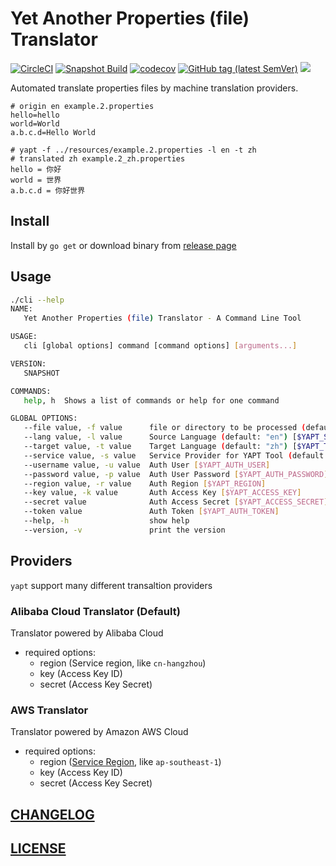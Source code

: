# Yet Another Properties (file) Translator

[![CircleCI](https://circleci.com/gh/Soontao/yaptranslator.svg?style=shield)](https://circleci.com/gh/Soontao/yaptranslator)
[![Snapshot Build](https://github.com/Soontao/yaptranslator/workflows/Snapshot%20Build/badge.svg)](https://github.com/Soontao/yaptranslator/actions?query=workflow%3A%22Snapshot+Build%22)
[![codecov](https://codecov.io/gh/Soontao/yaptranslator/branch/master/graph/badge.svg)](https://codecov.io/gh/Soontao/yaptranslator)
[![GitHub tag (latest SemVer)](https://img.shields.io/github/tag/Soontao/yaptranslator.svg)](https://github.com/Soontao/yaptranslator/releases)
[![](https://godoc.org/github.com/Soontao/yaptranslator?status.svg)](http://godoc.org/github.com/Soontao/yaptranslator)

Automated translate properties files by machine translation providers.

```properties
# origin en example.2.properties
hello=hello
world=World
a.b.c.d=Hello World

# yapt -f ../resources/example.2.properties -l en -t zh
# translated zh example.2_zh.properties
hello = 你好
world = 世界
a.b.c.d = 你好世界
```

## Install

Install by `go get` or download binary from [release page](https://github.com/Soontao/yaptranslator/releases)

## Usage

```bash
./cli --help
NAME:
   Yet Another Properties (file) Translator - A Command Line Tool

USAGE:
   cli [global options] command [command options] [arguments...]

VERSION:
   SNAPSHOT

COMMANDS:
   help, h  Shows a list of commands or help for one command

GLOBAL OPTIONS:
   --file value, -f value      file or directory to be processed (default: ".")
   --lang value, -l value      Source Language (default: "en") [$YAPT_SOURCE_LANG]
   --target value, -t value    Target Language (default: "zh") [$YAPT_TARGET_LANG]
   --service value, -s value   Service Provider for YAPT Tool (default: "ALICLOUD") [$YAPT_SERVICE_PROVIDER]
   --username value, -u value  Auth User [$YAPT_AUTH_USER]
   --password value, -p value  Auth User Password [$YAPT_AUTH_PASSWORD]
   --region value, -r value    Auth Region [$YAPT_REGION]
   --key value, -k value       Auth Access Key [$YAPT_ACCESS_KEY]
   --secret value              Auth Access Secret [$YAPT_ACCESS_SECRET]
   --token value               Auth Token [$YAPT_AUTH_TOKEN]
   --help, -h                  show help
   --version, -v               print the version
```

## Providers

`yapt` support many different transaltion providers

### Alibaba Cloud Translator (Default)

Translator powered by Alibaba Cloud

- required options:
    - region (Service region, like `cn-hangzhou`)
    - key (Access Key ID)
    - secret (Access Key Secret)


### AWS Translator

Translator powered by Amazon AWS Cloud

- required options:
    - region ([Service Region](https://docs.aws.amazon.com/general/latest/gr/rande.html), like `ap-southeast-1`)
    - key (Access Key ID)
    - secret (Access Key Secret)


## [CHANGELOG](./CHANGELOG.md)

## [LICENSE](./LICENSE)